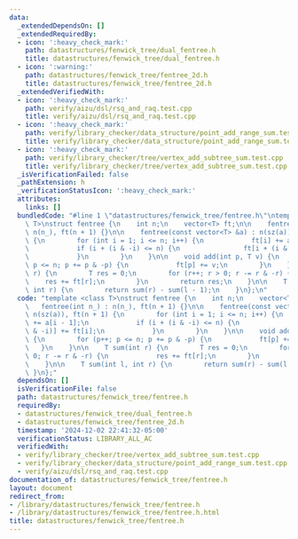 ```yaml
---
data:
  _extendedDependsOn: []
  _extendedRequiredBy:
  - icon: ':heavy_check_mark:'
    path: datastructures/fenwick_tree/dual_fentree.h
    title: datastructures/fenwick_tree/dual_fentree.h
  - icon: ':warning:'
    path: datastructures/fenwick_tree/fentree_2d.h
    title: datastructures/fenwick_tree/fentree_2d.h
  _extendedVerifiedWith:
  - icon: ':heavy_check_mark:'
    path: verify/aizu/dsl/rsq_and_raq.test.cpp
    title: verify/aizu/dsl/rsq_and_raq.test.cpp
  - icon: ':heavy_check_mark:'
    path: verify/library_checker/data_structure/point_add_range_sum.test.cpp
    title: verify/library_checker/data_structure/point_add_range_sum.test.cpp
  - icon: ':heavy_check_mark:'
    path: verify/library_checker/tree/vertex_add_subtree_sum.test.cpp
    title: verify/library_checker/tree/vertex_add_subtree_sum.test.cpp
  _isVerificationFailed: false
  _pathExtension: h
  _verificationStatusIcon: ':heavy_check_mark:'
  attributes:
    links: []
  bundledCode: "#line 1 \"datastructures/fenwick_tree/fentree.h\"\ntemplate <class\
    \ T>\nstruct fentree {\n    int n;\n    vector<T> ft;\n\n    fentree(int n_) :\
    \ n(n_), ft(n + 1) {}\n\n    fentree(const vector<T> &a) : n(sz(a)), ft(n + 1)\
    \ {\n        for (int i = 1; i <= n; i++) {\n            ft[i] += a[i - 1];\n\
    \            if (i + (i & -i) <= n) {\n                ft[i + (i & -i)] += ft[i];\n\
    \            }\n        }\n    }\n\n    void add(int p, T v) {\n        for (p++;\
    \ p <= n; p += p & -p) {\n            ft[p] += v;\n        }\n    }\n\n    T sum(int\
    \ r) {\n        T res = 0;\n        for (r++; r > 0; r -= r & -r) {\n        \
    \    res += ft[r];\n        }\n        return res;\n    }\n\n    T sum(int l,\
    \ int r) {\n        return sum(r) - sum(l - 1);\n    }\n};\n"
  code: "template <class T>\nstruct fentree {\n    int n;\n    vector<T> ft;\n\n \
    \   fentree(int n_) : n(n_), ft(n + 1) {}\n\n    fentree(const vector<T> &a) :\
    \ n(sz(a)), ft(n + 1) {\n        for (int i = 1; i <= n; i++) {\n            ft[i]\
    \ += a[i - 1];\n            if (i + (i & -i) <= n) {\n                ft[i + (i\
    \ & -i)] += ft[i];\n            }\n        }\n    }\n\n    void add(int p, T v)\
    \ {\n        for (p++; p <= n; p += p & -p) {\n            ft[p] += v;\n     \
    \   }\n    }\n\n    T sum(int r) {\n        T res = 0;\n        for (r++; r >\
    \ 0; r -= r & -r) {\n            res += ft[r];\n        }\n        return res;\n\
    \    }\n\n    T sum(int l, int r) {\n        return sum(r) - sum(l - 1);\n   \
    \ }\n};"
  dependsOn: []
  isVerificationFile: false
  path: datastructures/fenwick_tree/fentree.h
  requiredBy:
  - datastructures/fenwick_tree/dual_fentree.h
  - datastructures/fenwick_tree/fentree_2d.h
  timestamp: '2024-12-02 22:41:32-05:00'
  verificationStatus: LIBRARY_ALL_AC
  verifiedWith:
  - verify/library_checker/tree/vertex_add_subtree_sum.test.cpp
  - verify/library_checker/data_structure/point_add_range_sum.test.cpp
  - verify/aizu/dsl/rsq_and_raq.test.cpp
documentation_of: datastructures/fenwick_tree/fentree.h
layout: document
redirect_from:
- /library/datastructures/fenwick_tree/fentree.h
- /library/datastructures/fenwick_tree/fentree.h.html
title: datastructures/fenwick_tree/fentree.h
---
```

